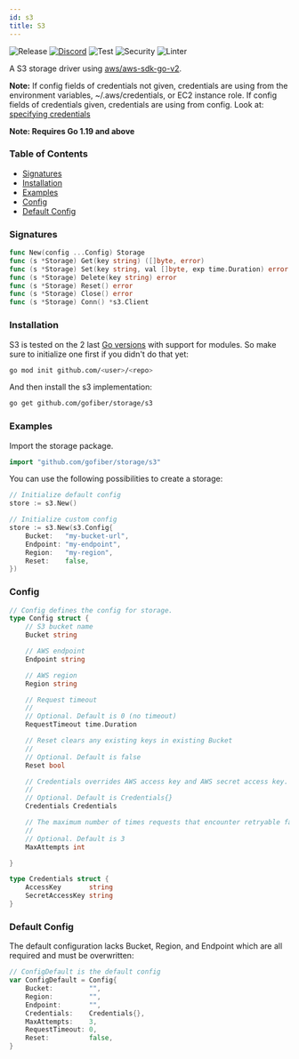 ```yaml
---
id: s3
title: S3
---
```


![Release](https://img.shields.io/github/v/tag/gofiber/storage?filter=s3*)
[![Discord](https://img.shields.io/discord/704680098577514527?style=flat&label=%F0%9F%92%AC%20discord&color=00ACD7)](https://gofiber.io/discord)
![Test](https://img.shields.io/github/actions/workflow/status/gofiber/storage/test-s3.yml?label=Tests)
![Security](https://img.shields.io/github/actions/workflow/status/gofiber/storage/gosec.yml?label=Security)
![Linter](https://img.shields.io/github/actions/workflow/status/gofiber/storage/linter.yml?label=Linter)

A S3 storage driver using [aws/aws-sdk-go-v2](https://github.com/aws/aws-sdk-go-v2).

**Note:** If config fields of credentials not given, credentials are using from the environment variables, ~/.aws/credentials, or EC2 instance role. If config fields of credentials given, credentials are using from config. Look at: [specifying credentials](https://aws.github.io/aws-sdk-go-v2/docs/configuring-sdk/#specifying-credentials)

**Note: Requires Go 1.19 and above**

### Table of Contents
- [Signatures](#signatures)
- [Installation](#installation)
- [Examples](#examples)
- [Config](#config)
- [Default Config](#default-config)

### Signatures
```go
func New(config ...Config) Storage
func (s *Storage) Get(key string) ([]byte, error)
func (s *Storage) Set(key string, val []byte, exp time.Duration) error
func (s *Storage) Delete(key string) error
func (s *Storage) Reset() error
func (s *Storage) Close() error
func (s *Storage) Conn() *s3.Client
```
### Installation
S3 is tested on the 2 last [Go versions](https://golang.org/dl/) with support for modules. So make sure to initialize one first if you didn't do that yet:
```bash
go mod init github.com/<user>/<repo>
```
And then install the s3 implementation:
```bash
go get github.com/gofiber/storage/s3
```

### Examples
Import the storage package.
```go
import "github.com/gofiber/storage/s3"
```

You can use the following possibilities to create a storage:
```go
// Initialize default config
store := s3.New()

// Initialize custom config
store := s3.New(s3.Config{
	Bucket:   "my-bucket-url",
	Endpoint: "my-endpoint",
	Region:   "my-region",
	Reset:    false,
})
```

### Config
```go
// Config defines the config for storage.
type Config struct {
	// S3 bucket name
	Bucket string

	// AWS endpoint
	Endpoint string

	// AWS region
	Region string

	// Request timeout
	//
	// Optional. Default is 0 (no timeout)
	RequestTimeout time.Duration

	// Reset clears any existing keys in existing Bucket
	//
	// Optional. Default is false
	Reset bool

    // Credentials overrides AWS access key and AWS secret access key. Not recommended.
	//
	// Optional. Default is Credentials{}
	Credentials Credentials

	// The maximum number of times requests that encounter retryable failures should be attempted.
	//
	// Optional. Default is 3
	MaxAttempts int

}

type Credentials struct {
	AccessKey       string
	SecretAccessKey string
}
```

### Default Config
The default configuration lacks Bucket, Region, and Endpoint which are all required and must be overwritten:
```go
// ConfigDefault is the default config
var ConfigDefault = Config{
	Bucket:         "",
	Region:         "",
	Endpoint:       "",
	Credentials:    Credentials{},
	MaxAttempts:    3,
	RequestTimeout: 0,
	Reset:          false,
}
```
